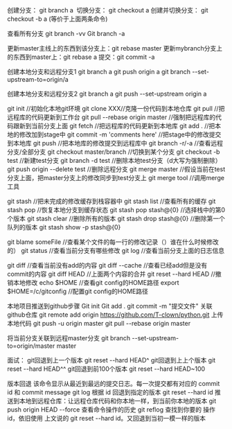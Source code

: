 创建分支： git branch a 
切换分支： git checkout a
创建并切换分支： git checkout -b a (等价于上面两条命令)

查看所有分支
git branch -vv
Git branch -a

更新master主线上的东西到该分支上：git rebase master
更新mybranch分支上的东西到master上：git rebase a
提交：git commit -a

创建本地分支和远程分支1
git branch a
git push origin a
git branch --set-upstream-to=origin/a

创建本地分支和远程分支2
git branch a
git push --set-upstream origin a



git init //初始化本地git环境
git clone XXX//克隆一份代码到本地仓库
git pull //把远程库的代码更新到工作台
git pull --rebase origin master //强制把远程库的代码跟新到当前分支上面
git fetch //把远程库的代码更新到本地库
git add . //把本地的修改加到stage中
git commit -m 'comments here' //把stage中的修改提交到本地库
git push //把本地库的修改提交到远程库中
git branch -r/-a //查看远程分支/全部分支
git checkout master/branch //切换到某个分支
git checkout -b test //新建test分支
git branch -d test //删除本地test分支（d大写为强制删除）
git push origin --delete test //删除远程分支
git merge master //假设当前在test分支上面，把master分支上的修改同步到test分支上
git merge tool //调用merge工具

git stash //把未完成的修改缓存到栈容器中
git stash list //查看所有的缓存
git stash pop //恢复本地分支到缓存状态
git stash pop stash@{0}    //选择栈中的第0个版本
git stash clear   //删除所有的版本
git stash drop stash@{0}  //删除第一个队列的版本
git stash show -p stash@{0}

git blame someFile //查看某个文件的每一行的修改记录（）谁在什么时候修改的）
git status //查看当前分支有哪些修改
git log //查看当前分支上面的日志信息


git diff //查看当前没有add的内容
git diff --cache //查看已经add但是没有commit的内容
git diff HEAD //上面两个内容的合并
git reset --hard HEAD //撤销本地修改
echo $HOME //查看git config的HOME路径
export $HOME=/c/gitconfig //配置git config的HOME路径


本地项目推送到github步骤
Git init
Git add .
git commit -m "提交文件"
关联github仓库
git remote add origin https://github.com/T-clown/python.git
上传本地代码
git push -u origin master
git pull --rebase origin master

将当前分支关联到远程master分支
git branch --set-upstream-to=origin/master master

面试：
git回退到上一个版本
git reset --hard HEAD^
git回退到上上个版本
git reset --hard HEAD^^
git回退到前100个版本
git reset --hard HEAD~100

版本回退
该命令显示从最近到最远的提交日志。每一次提交都有对应的 commit id 和 commit message
git log
根据 id 回退到指定的版本
git reset --hard id
推送到本地到远程仓库：让远程仓库代码和你本地一样，到当前你本地的版本
git push origin HEAD --force
查看命令操作的历史
git reflog
查找到你要的 操作id，依旧使用 上文说的 git reset --hard id。又回退到当初一模一样的版本


